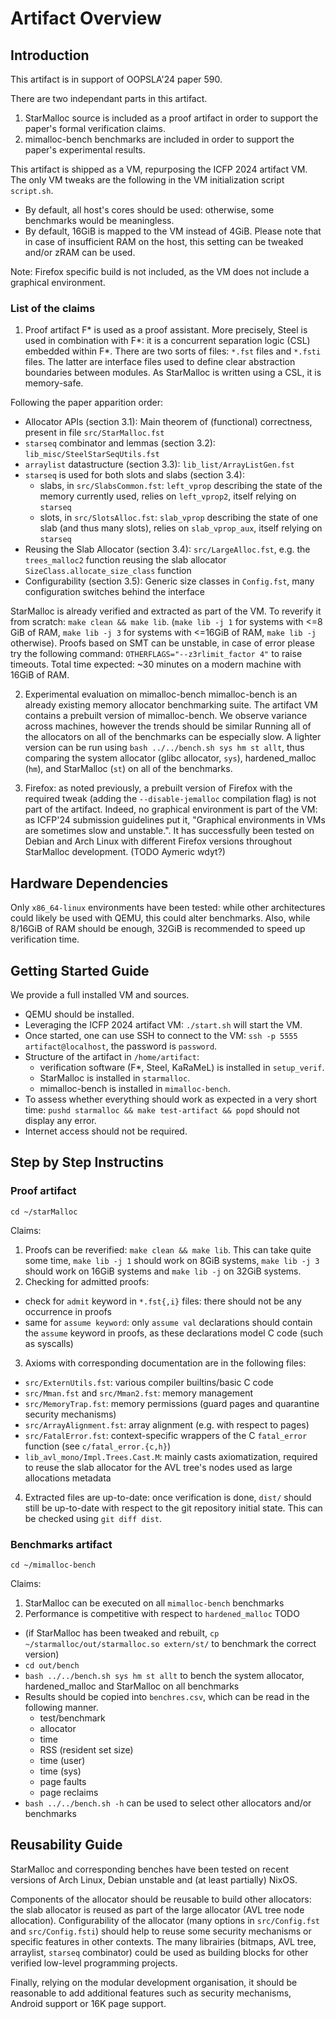 # Artifact Overview

## Introduction

This artifact is in support of OOPSLA'24 paper 590.

There are two independant parts in this artifact.
1. StarMalloc source is included as a proof artifact in order to support the paper's formal verification claims.
2. mimalloc-bench benchmarks are included in order to support the paper's experimental results.

This artifact is shipped as a VM, repurposing the ICFP 2024 artifact VM. The only VM tweaks are the following in the VM initialization script `script.sh`.
- By default, all host's cores should be used: otherwise, some benchmarks would be meaningless.
- By default, 16GiB is mapped to the VM instead of 4GiB. Please note that in case of insufficient RAM on the host, this setting can be tweaked and/or zRAM can be used.

Note: Firefox specific build is not included, as the VM does not include a graphical environment.

### List of the claims

1. Proof artifact
F\* is used as a proof assistant. More precisely, Steel is used in combination with F\*: it is a concurrent separation logic (CSL) embedded within F\*.
There are two sorts of files: `*.fst` files and `*.fsti` files. The latter are interface files used to define clear abstraction boundaries between modules.
As StarMalloc is written using a CSL, it is memory-safe.

Following the paper apparition order:
+ Allocator APIs (section 3.1): Main theorem of (functional) correctness, present in file `src/StarMalloc.fst`
+ `starseq` combinator and lemmas (section 3.2): `lib_misc/SteelStarSeqUtils.fst`
+ `arraylist` datastructure (section 3.3): `lib_list/ArrayListGen.fst`
+ `starseq` is used for both slots and slabs (section 3.4):
  - slabs, in `src/SlabsCommon.fst`: `left_vprop` describing the state of the memory currently used, relies on `left_vprop2`, itself relying on `starseq`
  - slots, in `src/SlotsAlloc.fst`: `slab_vprop` describing the state of one slab (and thus many slots), relies on `slab_vprop_aux`, itself relying on `starseq`
+ Reusing the Slab Allocator (section 3.4): `src/LargeAlloc.fst`, e.g. the `trees_malloc2` function reusing the slab allocator `SizeClass.allocate_size_class` function
+ Configurability (section 3.5): Generic size classes in `Config.fst`, many configuration switches behind the interface

StarMalloc is already verified and extracted as part of the VM.
To reverify it from scratch: `make clean && make lib`. (`make lib -j 1` for systems with <=8 GiB of RAM, `make lib -j 3` for systems with <=16GiB of RAM, `make lib -j` otherwise).
Proofs based on SMT can be unstable, in case of error please try the following command: `OTHERFLAGS="--z3rlimit_factor 4"` to raise timeouts.
Total time expected: ~30 minutes on a modern machine with 16GiB of RAM.

2. Experimental evaluation on mimalloc-bench
mimalloc-bench is an already existing memory allocator benchmarking suite.
The artifact VM contains a prebuilt version of mimalloc-bench.
We observe variance across machines, however the trends should be similar
Running all of the allocators on all of the benchmarks can be especially slow.
A lighter version can be run using `bash ../../bench.sh sys hm st allt`, thus comparing 
the system allocator (glibc allocator, `sys`), hardened\_malloc (`hm`), and StarMalloc (`st`) on all of the benchmarks.

3. Firefox: as noted previously, a prebuilt version of Firefox with the required tweak (adding the `--disable-jemalloc` compilation flag) is not part of the artifact. Indeed, no graphical environment is part of the VM: as ICFP'24 submission guidelines put it, "Graphical environments in VMs are sometimes slow and unstable.". It has successfully been tested on Debian and Arch Linux with different Firefox versions throughout StarMalloc development. (TODO Aymeric wdyt?)

## Hardware Dependencies

Only `x86_64-linux` environments have been tested: while other architectures could likely be used with QEMU, this could alter benchmarks.
Also, while 8/16GiB of RAM should be enough, 32GiB is recommended to speed up verification time.

## Getting Started Guide

We provide a full installed VM and sources.

- QEMU should be installed.
- Leveraging the ICFP 2024 artifact VM: `./start.sh` will start the VM.
- Once started, one can use SSH to connect to the VM: `ssh -p 5555 artifact@localhost`, the password is `password`.
- Structure of the artifact in `/home/artifact`:
  + verification software (F\*, Steel, KaRaMeL) is installed in `setup_verif`.
  + StarMalloc is installed in `starmalloc`.
  + mimalloc-bench is installed in `mimalloc-bench`.
- To assess whether everything should work as expected in a very short time: `pushd starmalloc && make test-artifact && popd` should not display any error.
- Internet access should not be required.

## Step by Step Instructins

### Proof artifact

`cd ~/starMalloc`

Claims:
1. Proofs can be reverified: `make clean && make lib`. This can take quite some time, `make lib -j 1` should work on 8GiB systems, `make lib -j 3` should work on 16GiB systems and `make lib -j` on 32GiB systems.
2. Checking for admitted proofs:
  + check for `admit` keyword in `*.fst{,i}` files: there should not be any occurrence in proofs
  + same for `assume keyword`: only `assume val` declarations should contain the `assume` keyword in proofs, as these declarations model C code (such as syscalls)
3. Axioms with corresponding documentation are in the following files:
  + `src/ExternUtils.fst`: various compiler builtins/basic C code
  + `src/Mman.fst` and `src/Mman2.fst`: memory management
  + `src/MemoryTrap.fst`: memory permissions (guard pages and quarantine security mechanisms)
  + `src/ArrayAlignment.fst`: array alignment (e.g. with respect to pages)
  + `src/FatalError.fst`: context-specific wrappers of the C `fatal_error` function (see `c/fatal_error.{c,h}`)
  + `lib_avl_mono/Impl.Trees.Cast.M`: mainly casts axiomatization, required to reuse the slab allocator for the AVL tree's nodes used as large allocations metadata
4. Extracted files are up-to-date: once verification is done, `dist/` should still be up-to-date with respect to the git repository initial state. This can be checked using `git diff dist`.

### Benchmarks artifact

`cd ~/mimalloc-bench`

Claims:
1. StarMalloc can be executed on all `mimalloc-bench` benchmarks
2. Performance is competitive with respect to `hardened_malloc`
TODO

- (if StarMalloc has been tweaked and rebuilt, `cp ~/starmalloc/out/starmalloc.so extern/st/` to benchmark the correct version)
- `cd out/bench`
- `bash ../../bench.sh sys hm st allt` to bench the system allocator, hardened_malloc and StarMalloc on all benchmarks
- Results should be copied into `benchres.csv`, which can be read in the following manner.
  + test/benchmark
  + allocator
  + time
  + RSS (resident set size)
  + time (user)
  + time (sys)
  + page faults
  + page reclaims
- `bash ../../bench.sh -h` can be used to select other allocators and/or benchmarks

## Reusability Guide
StarMalloc and corresponding benches have been tested on recent versions of Arch Linux, Debian unstable and (at least partially) NixOS.

Components of the allocator should be reusable to build other allocators: the slab allocator is reused as part of the large allocator (AVL tree node allocation).
Configurability of the allocator (many options in `src/Config.fst` and `src/Config.fsti`) should help to reuse some security mechanisms or specific features in other contexts. The many librairies (bitmaps, AVL tree, arraylist, `starseq` combinator) could be used as building blocks for other verified low-level programming projects.

Finally, relying on the modular development organisation, it should be reasonable to add additional features such as security mechanisms, Android support or 16K page support.
